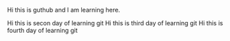 Hi this is guthub and I am learning here.

Hi this is secon day of learning git
Hi this is third day of learning git
Hi this is fourth day of learning git